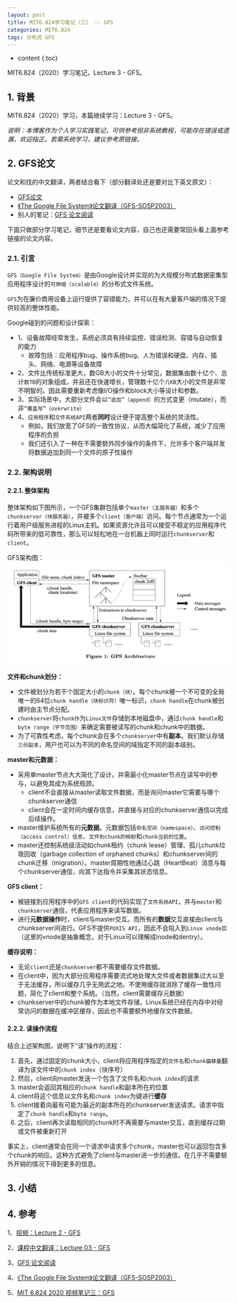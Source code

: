 ```yaml
---
layout: post
title: MIT6.824学习笔记（三） -- GFS
categories: MIT6.824
tags: 分布式 GFS
---
```


* content
{:toc}

MIT6.824（2020）学习笔记，Lecture 3 - GFS。



## 1. 背景

MIT6.824（2020）学习，本篇继续学习：Lecture 3 - GFS。

*说明：本博客作为个人学习实践笔记，可供参考但非系统教程，可能存在错误或遗漏，欢迎指正。若需系统学习，建议参考原链接。*

## 2. GFS论文

论文和找的中文翻译，两者结合看下（部分翻译处还是要对比下英文原文）：

* [GFS论文](https://pdos.csail.mit.edu/6.824/papers/gfs.pdf)
* [《The Google File System》论文翻译（GFS-SOSP2003）](https://blog.mrcroxx.com/posts/paper-reading/gfs-sosp2003/)
* 别人的笔记：[GFS 论文阅读](https://tanxinyu.work/gfs-thesis/)

下面只做部分学习笔记，细节还是要看论文内容，自己也还需要常回头看上面参考链接的论文内容。

### 2.1. 引言

`GFS（Google File System）`是由Google设计并实现的为大规模分布式数据密集型应用程序设计的`可伸缩（scalable）`的分布式文件系统。

`GFS`为在廉价商用设备上运行提供了容错能力，并可以在有大量客户端的情况下提供较高的整体性能。

Google碰到的问题和设计探索：

* 1、设备故障经常发生，系统必须具有持续监控、错误检测、容错与自动恢复的能力
    * 故障包括：应用程序bug、操作系统bug、人为错误和硬盘、内存、插头、网络、电源等设备故障
* 2、文件比传统标准更大，数GB大小的文件十分常见，数据集由数十亿个、总计`数TB`的对象组成，并且还在快速增长，管理数十亿个`几KB`大小的文件是非常不明智的。因此需要重新考虑像I/O操作和block大小等设计和参数。
* 3、实际场景中，大部分文件会以`“追加”（append）`的方式变更（mutate），而非`“覆盖写”（overwrite）`
* 4、`应用程序`和`文件系统API`两者**同时**设计便于提高整个系统的灵活性。
    * 例如，我们放宽了GFS的一致性协议，从而大幅简化了系统，减少了应用程序的负担
    * 我们还引入了一种在不需要额外同步操作的条件下，允许多个客户端并发将数据追加到同一个文件的原子性操作

### 2.2. 架构说明

#### 2.2.1. 整体架构

整体架构如下图所示，一个GFS集群包括单个`master（主服务器）`和多个`chunkserver（块服务器）`，并被多个`client（客户端）`访问。每个节点通常为一个运行着用户级服务进程的Linux主机。如果资源允许且可以接受不稳定的应用程序代码所带来的低可靠性，那么可以轻松地在一台机器上同时运行`chunkserver`和`client`。

GFS架构图：  
![gfs-architecture](/images/gfs-architecture.png)

**文件和chunk划分：**

* 文件被划分为若干个固定大小的`chunk（块）`。每个chunk被一个不可变的全局唯一的64位`chunk handle（块标识符）`唯一标识，`chunk handle`在chunk被创建时由主节点分配。
* `chunkserver`将`chunk作`为`Linux文件`存储到本地磁盘中，通过`chunk handle`和`byte range（字节范围）`来确定需要被读写的chunk和chunk中的数据。
* 为了可靠性考虑，每个chunk会在多个`chunkserver`中有**副本**。我们默认存储`三份副本`，用户也可以为不同的命名空间的域指定不同的副本级别。

**master和元数据：**

* 采用单master节点大大简化了设计。并需最小化master节点在读写中的参与，以避免其成为系统瓶颈。
    * client不会直接从master读取文件数据，而是询问master它需要与哪个chunkserver通信
    * client会在一定时间内缓存信息，并直接与对应的chunkserver通信以完成后续操作。
* master维护系统所有的**元数据**。元数据包括`命名空间（namespace）`、`访问控制（access control）信息`、`文件到chunk的映射`和`chunk当前的位置`。
* master还控制系统级活动如chunk租约（chunk lease）管理、孤儿chunk垃圾回收（garbage collection of orphaned chunks）和chunkserver间的chunk迁移（migration）。master周期性地通过心跳（HeartBeat）消息与每个chunkserver通信，向其下达指令并采集其状态信息。

**GFS client：**

* 被链接到应用程序中的`GFS client`的代码实现了`文件系统API`，并与`master`和`chunkserver`通信，代表应用程序来读写数据。
* 进行**元数据操作**时，client与master交互。而所有的**数据**交互直接由client与chunkserver间进行。GFS不提供`POXIS API`，因此不会陷入到`Linux vnode层`（这里的vnode是抽象概念，对于Linux可以理解成inode和dentry）。

**缓存说明：**

* 无论`client`还是`chunkserver`都不需要缓存文件数据。
* 在client中，因为大部分应用程序需要流式地处理大文件或者数据集过大以至于无法缓存，所以缓存几乎无用武之地。不使用缓存就消除了缓存一致性问题，简化了client和整个系统。（当然，client需要缓存元数据）
* chunkserver中的chunk被作为本地文件存储，Linux系统已经在内存中对经常访问的数据在缓冲区缓存，因此也不需要额外地缓存文件数据。

#### 2.2.2. 读操作流程

结合上述架构图，说明下“读”操作的流程：

1. 首先，通过固定的chunk大小，client将应用程序指定的`文件名`和`chunk偏移量`翻译为该文件中的`chunk index`（块序号）
2. 然后，client向master发送一个包含了文件名和`chunk index`的请求
3. master会返回其相应的`chunk handle`和副本所在的位置
4. client将这个信息以文件名和`chunk index`为键进行**缓存**
5. client接着向最有可能为最近的副本所在的chunkserver发送请求。请求中指定了`chunk handle`和`byte range`。
6. 之后，client再次读取相同的chunk时不再需要与master交互，直到缓存过期或文件被重新打开

事实上，client通常会在同一个请求中请求多个chunk，master也可以返回包含多个chunk的响应。这种方式避免了client与master进一步的通信，在几乎不需要额外开销的情况下得到更多的信息。


## 3. 小结


## 4. 参考

1、[视频：Lecture 2 - GFS](https://www.bilibili.com/video/BV1R7411t71W?p=3&vd_source=477b80445c7c1a81617bbea3bdf9a3c1)

2、[课程中文翻译：Lecture 03 - GFS](https://mit-public-courses-cn-translatio.gitbook.io/mit6-824/lecture-03-gfs)

3、[GFS 论文阅读](https://tanxinyu.work/gfs-thesis/)

4、[《The Google File System》论文翻译（GFS-SOSP2003）](https://blog.mrcroxx.com/posts/paper-reading/gfs-sosp2003/)

5、[MIT 6.824 2020 视频笔记三：GFS](https://www.qtmuniao.com/2020/03/14/6-824-vidoe-notes-3-gfs/)
